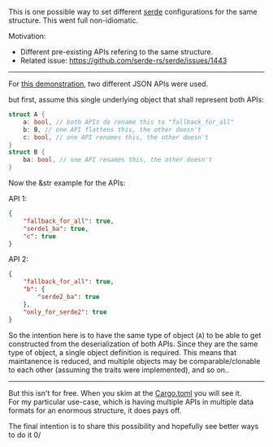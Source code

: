 This is one possible way to set different [serde](https://github.com/serde-rs/serde) configurations for the same structure. This went full non-idiomatic.

Motivation:

- Different pre-existing APIs refering to the same structure.
- Related issue: https://github.com/serde-rs/serde/issues/1443

---

For [this demonstration](src/lib.rs), two different JSON APIs were used.

but first, assume this single underlying object that shall represent both APIs:

```rust
struct A {
    a: bool, // both APIs do rename this to "fallback_for_all"
    b: B, // one API flattens this, the other doesn't
    c: bool, // one API renames this, the other doesn't
}
struct B {
    ba: bool, // one API renames this, the other doesn't
}
```

Now the &str example for the APIs:

API 1:
```json
{
    "fallback_for_all": true,
    "serde1_ba": true,
    "c": true
}
```

API 2:
```json
{
    "fallback_for_all": true,
    "b": {
        "serde2_ba": true
    },
    "only_for_serde2": true
}
```

So the intention here is to have the same type of object (`A`) to be able to get constructed from the deserialization of both APIs. Since they are the same type of object, a single object definition is required. This means that maintanence is reduced, and multiple objects may be comparable/clonable to each other (assuming the traits were implemented), and so on..

---

But this isn't for free. When you skim at the [Cargo.toml](Cargo.toml) you will see it.  
For my particular use-case, which is having multiple APIs in multiple data formats for an enormous structure, it does pays off.

The final intention is to share this possibility and hopefully see better ways to do it 0/